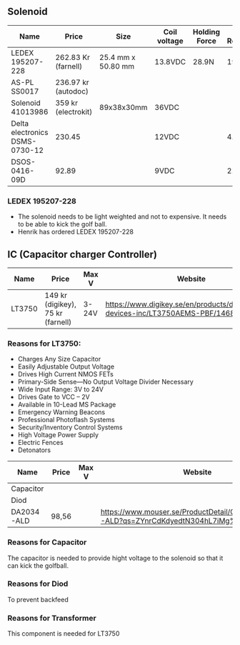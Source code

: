 ## Solenoid 

| Name                           | Price               | Size               | Coil voltage | Holding Force | Coil Resistance | Weigth   | P     |     |
| ------------------------------ | ------------------- | ------------------ | ------------ | ------------- | --------------- | -------- | ----- | --- |
| LEDEX 195207-228               | 262.83 Kr (farnell) | 25.4 mm x 50.80 mm | 13.8VDC      | 28.9N         | 19.2 ohm        | 190.8g   |       |     |
| AS-PL SS0017                   | 236.97 kr (autodoc) |                    |              |               |                 | Ca 300 g |       |     |
| Solenoid 41013986              | 359 kr (electrokit) | 89x38x30mm         | 36VDC        |               |                 | 331g     | 99.7W |     |
| Delta electronics DSMS-0730-12 | 230.45              |                    | 12VDC        |               | 4.5 ohm         | 40.2g    | 3.8W  |     |
| DSOS-0416-09D                  | 92.89               |                    | 9VDC         |               | 22.6ohm         |          |       |     |

### LEDEX 195207-228  
- The solenoid needs to be light weighted and not to expensive. It needs to be able to kick the golf ball.
- Henrik has ordered LEDEX 195207-228            

## IC  (Capacitor charger Controller)

| Name   | Price                        | Max V |  Website  |
| ------ | --------------------------------- | ----- | ------------------------------------------------------------------------------------- | 
| LT3750 | 149 kr (digikey), 75 kr (farnell) | 3-24V |  https://www.digikey.se/en/products/detail/analog-devices-inc/LT3750AEMS-PBF/14683705 |

### Reasons for LT3750: 
- Charges Any Size Capacitor
- Easily Adjustable Output Voltage
- Drives High Current NMOS FETs
- Primary-Side Sense—No Output Voltage Divider Necessary
- Wide Input Range: 3V to 24V
- Drives Gate to VCC – 2V
- Available in 10-Lead MS Package
- Emergency Warning Beacons
- Professional Photoflash Systems
- Security/Inventory Control Systems
- High Voltage Power Supply
- Electric Fences
- Detonators


| Name   | Price                        | Max V | Website   |
| ------ | ---------------------------- | ----- |---------- |
| Capacitor  |  | |    |
| Diod  |  | |   |
| DA2034-ALD  | 98,56  | |  https://www.mouser.se/ProductDetail/Coilcraft/DA2034-ALD?qs=ZYnrCdKdyedtN304hL7iMg%3D%3D |

### Reasons for Capacitor
The capacitor is needed to provide hight voltage to the solenoid so that it can kick the golfball.  
### Reasons for Diod
To prevent backfeed
### Reasons for Transformer
This component is needed for LT3750
